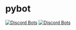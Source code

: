 # pybot

[![Discord Bots](https://discordbots.org/api/widget/status/994143430504620072.svg)](https://discordbots.org/bot/994143430504620072)  [![Discord Bots](https://discordbots.org/api/widget/servers/994143430504620072.svg)](https://discordbots.org/bot/994143430504620072)
